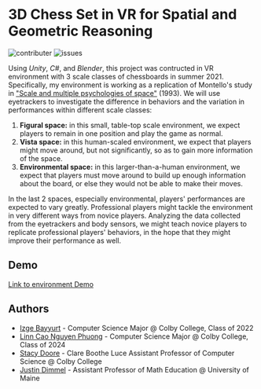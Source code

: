 # 3D Chess Set in VR for Spatial and Geometric Reasoning

![contributer](https://img.shields.io/github/contributors/linncao/3D_Chess_Set_in_VR)
![issues](https://img.shields.io/github/issues-raw/linncao/3D_Chess_Set_in_VR)

Using *Unity*, *C#*, and *Blender*, this project was contructed in VR environment with 3 scale classes of chessboards in summer 2021. 
Specifically, my environment is working as a replication of Montello's study in ["Scale and multiple psychologies of space"](https://citeseerx.ist.psu.edu/viewdoc/download?doi=10.1.1.559.1351&rep=rep1&type=pdf) (1993). We will use eyetrackers to investigate the difference in behaviors and the variation in performances within different scale classes:

1. **Figural space:** in this small, table-top scale environment, we expect players to remain in one position and play the game as normal.
2. **Vista space:** in this human-scaled environment, we expect that players might move around, but not significantly, so as to gain more information of the space.
3. **Environmental space:** in this larger-than-a-human environment, we expect that players must move around to build up enough information about the board, or else they would not
be able to make their moves. 

In the last 2 spaces, especially environmental, players' performances are expected to vary greatly. Professional players might tackle the environment in very different ways from
novice players. Analyzing the data collected from the eyetrackers and body sensors, we might teach novice players to replicate professional players' behaviors, in the hope that
they might improve their performance as well.


## Demo

[Link to environment Demo](https://drive.google.com/file/d/1my4Mqoo5p2ORt3tj5HSxFIJ5Xy8Fu274/view)


## Authors

- [Izge Bayyurt](https://www.linkedin.com/in/izgebayyurt/) - Computer Science Major @ Colby College, Class of 2022
- [Linn Cao Nguyen Phuong](https://www.linkedin.com/in/linh-cao-nguyen-phuong-a7256621b/) - Computer Science Major @ Colby College, Class of 2024
- [Stacy Doore](https://www.linkedin.com/in/stacy-a-doore/) - Clare Boothe Luce Assistant Professor of Computer Science @ Colby College
- [Justin Dimmel](https://www.linkedin.com/in/justin-dimmel-83022a3/) - Assistant Professor of Math Education @ University of Maine
